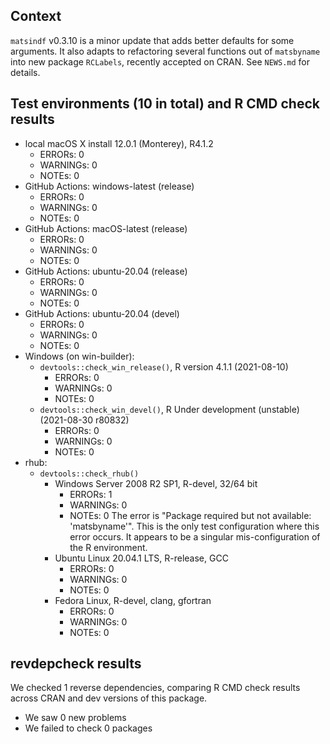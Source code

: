 ## Context

`matsindf` v0.3.10 is a minor update that adds better defaults for some arguments.
It also adapts to refactoring several functions out of `matsbyname`
into new package `RCLabels`, recently accepted on CRAN.
See `NEWS.md` for details.


## Test environments (10 in total) and R CMD check results

* local macOS X install 12.0.1 (Monterey), R4.1.2
    * ERRORs: 0
    * WARNINGs: 0
    * NOTEs: 0
* GitHub Actions: windows-latest (release)
    * ERRORs: 0
    * WARNINGs: 0
    * NOTEs: 0
* GitHub Actions: macOS-latest (release)
    * ERRORs: 0
    * WARNINGs: 0
    * NOTEs: 0
* GitHub Actions: ubuntu-20.04 (release)
    * ERRORs: 0
    * WARNINGs: 0
    * NOTEs: 0
* GitHub Actions: ubuntu-20.04 (devel)
    * ERRORs: 0
    * WARNINGs: 0
    * NOTEs: 0
* Windows (on win-builder):
    * `devtools::check_win_release()`, R version 4.1.1 (2021-08-10)
        * ERRORs: 0
        * WARNINGs: 0
        * NOTEs: 0
    * `devtools::check_win_devel()`, R Under development (unstable) (2021-08-30 r80832)
        * ERRORs: 0
        * WARNINGs: 0
        * NOTEs: 0
* rhub:
    * `devtools::check_rhub()`
        * Windows Server 2008 R2 SP1, R-devel, 32/64 bit
            * ERRORs: 1
            * WARNINGs: 0
            * NOTEs: 0
              The error is "Package required but not available: 'matsbyname'". 
              This is the only test configuration where this error occurs.
              It appears to be a singular mis-configuration of the R environment.
        * Ubuntu Linux 20.04.1 LTS, R-release, GCC
            * ERRORs: 0
            * WARNINGs: 0
            * NOTEs: 0
        * Fedora Linux, R-devel, clang, gfortran
            * ERRORs: 0
            * WARNINGs: 0
            * NOTEs: 0


## revdepcheck results

We checked 1 reverse dependencies, comparing R CMD check results across CRAN and dev versions of this package.

 * We saw 0 new problems
 * We failed to check 0 packages

